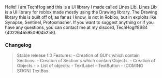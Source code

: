 Hello! I am TechHog and this is a UI library I made called Lines Lib. 
Lines Lib is a UI library for roblox made mostly using the Drawing library. The Drawing library this is built off of, as far as I know, is not in Roblox, but in exploits
like Synapse, Sentinel, Protosmasher.
If you want to suggest anything or if you have any questions, you can contact me at my discord, TechHog#8984 (402264559509045258).

### __Changelog__

> Stable release 1.0
  > Features: 
    - Creation of GUI's which contain Sections.
    - Creation of Section's which contain Objects.
    - Creation of Objects
    - 
      > List of objects: 
        - TextLabel
        - TextButton
        - (COMING SOON) TextBox
